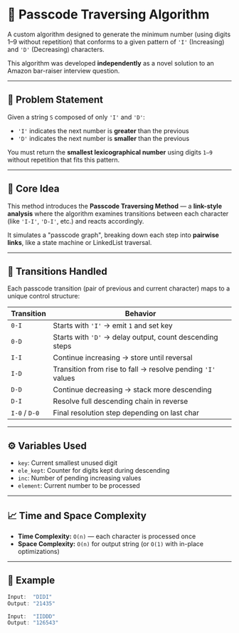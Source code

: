 # 🔐 Passcode Traversing Algorithm

A custom algorithm designed to generate the minimum number (using digits 1–9 without repetition) that conforms to a given pattern of `'I'` (Increasing) and `'D'` (Decreasing) characters.

This algorithm was developed **independently** as a novel solution to an Amazon bar-raiser interview question.

---

## 🧠 Problem Statement

Given a string `S` composed of only `'I'` and `'D'`:

- `'I'` indicates the next number is **greater** than the previous  
- `'D'` indicates the next number is **smaller** than the previous  

You must return the **smallest lexicographical number** using digits `1–9` without repetition that fits this pattern.

---

## 🚀 Core Idea

This method introduces the **Passcode Traversing Method** — a **link-style analysis** where the algorithm examines transitions between each character (like `'I-I'`, `'D-I'`, etc.) and reacts accordingly.

It simulates a "passcode graph", breaking down each step into **pairwise links**, like a state machine or LinkedList traversal.

---

## 🔄 Transitions Handled

Each passcode transition (pair of previous and current character) maps to a unique control structure:

| Transition | Behavior |
|------------|----------|
| `0-I`      | Starts with `'I'` → emit `1` and set key |
| `0-D`      | Starts with `'D'` → delay output, count descending steps |
| `I-I`      | Continue increasing → store until reversal |
| `I-D`      | Transition from rise to fall → resolve pending `'I'` values |
| `D-D`      | Continue decreasing → stack more descending |
| `D-I`      | Resolve full descending chain in reverse |
| `I-0` / `D-0` | Final resolution step depending on last char |

---

## ⚙️ Variables Used

- `key`: Current smallest unused digit  
- `ele_kept`: Counter for digits kept during descending  
- `inc`: Number of pending increasing values  
- `element`: Current number to be processed  

---

## 📈 Time and Space Complexity

- **Time Complexity:** `O(n)` — each character is processed once  
- **Space Complexity:** `O(n)` for output string (or `O(1)` with in-place optimizations)

---

## 📌 Example

```java
Input:  "DIDI"
Output: "21435"

Input:  "IIDDD"
Output: "126543"
